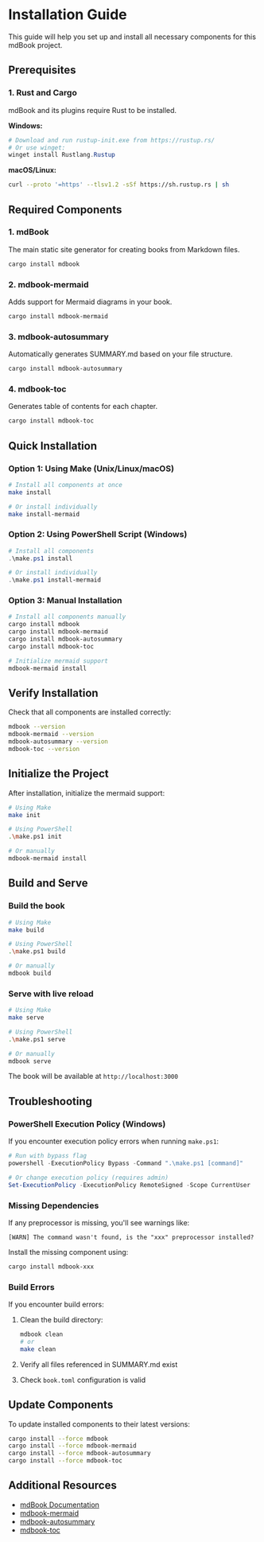 # Installation Guide

This guide will help you set up and install all necessary components for this mdBook project.

## Prerequisites

### 1. Rust and Cargo
mdBook and its plugins require Rust to be installed.

**Windows:**
```powershell
# Download and run rustup-init.exe from https://rustup.rs/
# Or use winget:
winget install Rustlang.Rustup
```

**macOS/Linux:**
```bash
curl --proto '=https' --tlsv1.2 -sSf https://sh.rustup.rs | sh
```

## Required Components

### 1. mdBook
The main static site generator for creating books from Markdown files.

```bash
cargo install mdbook
```

### 2. mdbook-mermaid
Adds support for Mermaid diagrams in your book.

```bash
cargo install mdbook-mermaid
```

### 3. mdbook-autosummary
Automatically generates SUMMARY.md based on your file structure.

```bash
cargo install mdbook-autosummary
```

### 4. mdbook-toc
Generates table of contents for each chapter.

```bash
cargo install mdbook-toc
```

## Quick Installation

### Option 1: Using Make (Unix/Linux/macOS)
```bash
# Install all components at once
make install

# Or install individually
make install-mermaid
```

### Option 2: Using PowerShell Script (Windows)
```powershell
# Install all components
.\make.ps1 install

# Or install individually
.\make.ps1 install-mermaid
```

### Option 3: Manual Installation
```bash
# Install all components manually
cargo install mdbook
cargo install mdbook-mermaid
cargo install mdbook-autosummary
cargo install mdbook-toc

# Initialize mermaid support
mdbook-mermaid install
```

## Verify Installation

Check that all components are installed correctly:

```bash
mdbook --version
mdbook-mermaid --version
mdbook-autosummary --version
mdbook-toc --version
```

## Initialize the Project

After installation, initialize the mermaid support:

```bash
# Using Make
make init

# Using PowerShell
.\make.ps1 init

# Or manually
mdbook-mermaid install
```

## Build and Serve

### Build the book
```bash
# Using Make
make build

# Using PowerShell
.\make.ps1 build

# Or manually
mdbook build
```

### Serve with live reload
```bash
# Using Make
make serve

# Using PowerShell
.\make.ps1 serve

# Or manually
mdbook serve
```

The book will be available at `http://localhost:3000`

## Troubleshooting

### PowerShell Execution Policy (Windows)
If you encounter execution policy errors when running `make.ps1`:

```powershell
# Run with bypass flag
powershell -ExecutionPolicy Bypass -Command ".\make.ps1 [command]"

# Or change execution policy (requires admin)
Set-ExecutionPolicy -ExecutionPolicy RemoteSigned -Scope CurrentUser
```

### Missing Dependencies
If any preprocessor is missing, you'll see warnings like:
```
[WARN] The command wasn't found, is the "xxx" preprocessor installed?
```

Install the missing component using:
```bash
cargo install mdbook-xxx
```

### Build Errors
If you encounter build errors:

1. Clean the build directory:
   ```bash
   mdbook clean
   # or
   make clean
   ```

2. Verify all files referenced in SUMMARY.md exist
3. Check `book.toml` configuration is valid

## Update Components

To update installed components to their latest versions:

```bash
cargo install --force mdbook
cargo install --force mdbook-mermaid
cargo install --force mdbook-autosummary
cargo install --force mdbook-toc
```

## Additional Resources

- [mdBook Documentation](https://rust-lang.github.io/mdBook/)
- [mdbook-mermaid](https://github.com/badboy/mdbook-mermaid)
- [mdbook-autosummary](https://github.com/daviddrysdale/mdbook-autosummary)
- [mdbook-toc](https://github.com/badboy/mdbook-toc)